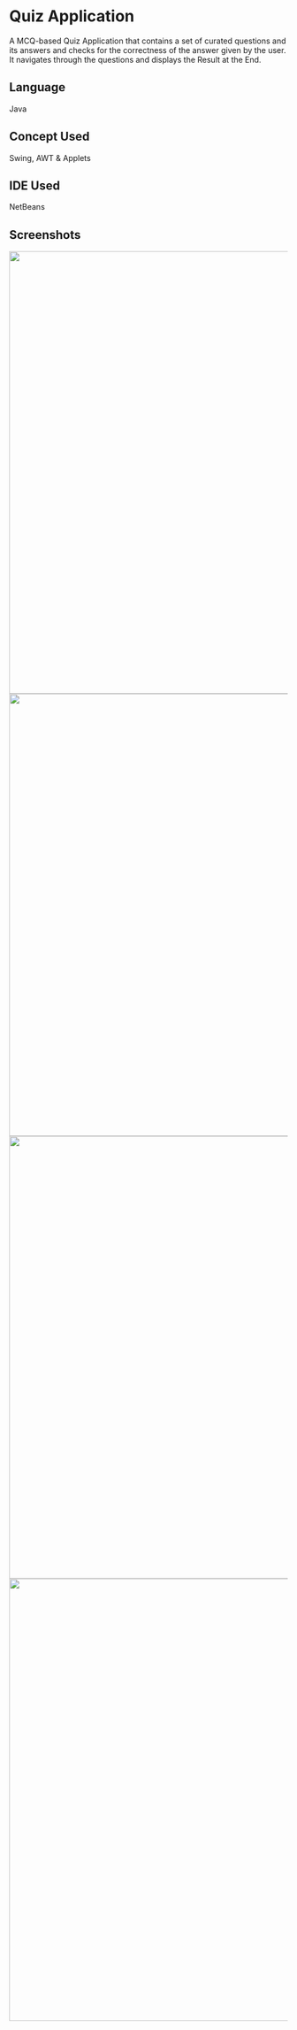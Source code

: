 # Quiz Application

A MCQ-based Quiz Application that contains a set of curated questions and its answers and checks for the correctness of the answer given by the user. It navigates through the questions and displays the Result at the End.

## Language

Java 

## Concept Used

Swing, AWT & Applets
 
## IDE Used 

 NetBeans

## Screenshots
<img src="https://raw.githubusercontent.com/rahulbiswas12/Quiz-Application/main/screenshots/login.png" width="800px">

<img src="https://raw.githubusercontent.com/rahulbiswas12/Quiz-Application/main/screenshots/rules.png" width="800px">

<img src="https://raw.githubusercontent.com/rahulbiswas12/Quiz-Application/main/screenshots/question.png" width="800px">

<img src="https://raw.githubusercontent.com/rahulbiswas12/Quiz-Application/main/screenshots/Score.png" width="800px">

